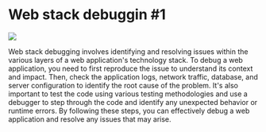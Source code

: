<h1>Web stack debuggin #1</h1>
<img src="https://s3.amazonaws.com/intranet-projects-files/holbertonschool-sysadmin_devops/271/B4eeypV.jpg">
<p>Web stack debugging involves identifying and resolving issues within the various layers of a web application's technology stack. To debug a web application, you need to first reproduce the issue to understand its context and impact. Then, check the application logs, network traffic, database, and server configuration to identify the root cause of the problem. It's also important to test the code using various testing methodologies and use a debugger to step through the code and identify any unexpected behavior or runtime errors. By following these steps, you can effectively debug a web application and resolve any issues that may arise.</p>
